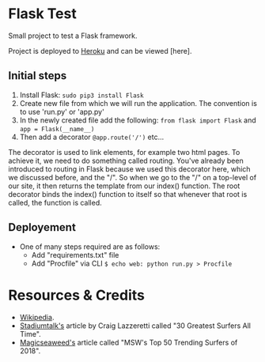 # Flask Test

Small project to test a Flask framework.

Project is deployed to [Heroku](https://www.heroku.com/) and can be viewed [here].

## Initial steps

1. Install Flask: `sudo pip3 install Flask`
2. Create new file from which we will run the application. The convention is to use 'run.py' or 'app.py' 
3. In the newly created file add the following: `from flask import Flask` and `app = Flask(__name__)`
4. Then add a decorator `@app.route('/')` etc...


The decorator is used to link elements, for example two html pages. To achieve it, we need to do something called routing. You've already been introduced to routing in Flask because we used this decorator here, which we discussed before, and the "/". So when we go to the "/" on a top-level of our site, it then returns the template from our index() function. The root decorator binds the index() function to itself so that whenever that root is called, the function is called.

## Deployement

- One of many steps required are as follows:
    - Add "requirements.txt" file
    - Add "Procfile" via CLI `$ echo web: python run.py > Procfile`

# Resources & Credits

- [Wikipedia](https://en.wikipedia.org/wiki/Main_Page).
- [Stadiumtalk's](https://www.stadiumtalk.com/s/30-greatest-surfers-all-time-d5b3a7ac8d154562) article by Craig Lazzeretti called "30 Greatest Surfers All Time".
- [Magicseaweed's](https://magicseaweed.com/news/msws-top-50-trending-surfers-of-2018/11117/) article called "MSW's Top 50 Trending Surfers of 2018".
